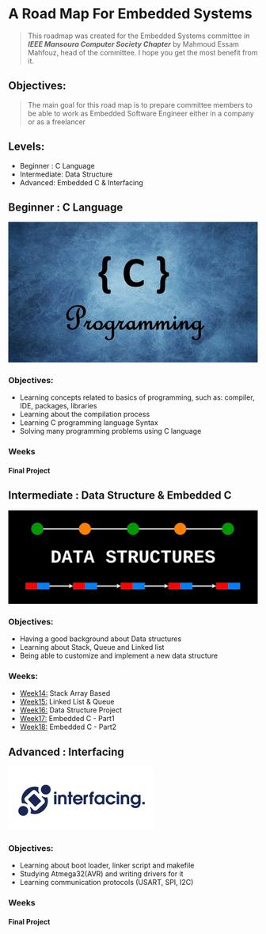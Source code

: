 # A Road Map For Embedded Systems

>This roadmap was created for the Embedded Systems committee in ***IEEE Mansoura Computer Society Chapter*** by Mahmoud Essam Mahfouz, head of the committee. I hope you get the most benefit from it.


## Objectives:

>The main goal for this road map is to prepare committee members to be able to work as Embedded Software Engineer either in a company or as a freelancer

## Levels:


- Beginner : C Language
- Intermediate: Data Structure
- Advanced: Embedded C & Interfacing

## Beginner : C Language
![C Language](Resources/C_Language.jpg)

### Objectives:
- Learning concepts related to basics of programming, such as: compiler, IDE, packages, libraries
- Learning about the compilation process
-  Learning C programming language Syntax
- Solving many programming problems using C language
### Weeks

#### Final Project
## Intermediate : Data Structure & Embedded C
![Data Structures](Resources/Data%20Structures.png)

### Objectives:
- Having a good background about Data structures
- Learning about Stack, Queue and Linked list
- Being able to customize and implement a new data structure

### Weeks: 
- [Week14:](Weeks/Week14.md) Stack Array Based 
- [Week15:](Weeks/Week15.md) Linked List & Queue
- [Week16:](Weeks/Week16.md) Data Structure Project
- [Week17:](Weeks/Week17.md) Embedded C - Part1
- [Week18:](Weeks/Week18.md) Embedded C - Part2

## Advanced : Interfacing
![Interfacing](Resources/Interfacing.png)

### Objectives:
- Learning about boot loader, linker script and makefile
- Studying Atmega32(AVR) and writing drivers for it
- Learning  communication protocols (USART, SPI, I2C)

### Weeks

#### Final Project